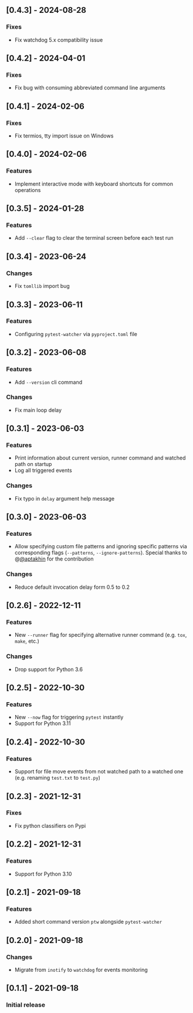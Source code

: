 ## [0.4.3] - 2024-08-28

### Fixes

- Fix watchdog 5.x compatibility issue

## [0.4.2] - 2024-04-01

### Fixes

- Fix bug with consuming abbreviated command line arguments

## [0.4.1] - 2024-02-06

### Fixes

- Fix termios, tty import issue on Windows

## [0.4.0] - 2024-02-06

### Features

- Implement interactive mode with keyboard shortcuts for common operations

## [0.3.5] - 2024-01-28

### Features

- Add `--clear` flag to clear the terminal screen before each test run

## [0.3.4] - 2023-06-24

### Changes

- Fix `tomllib` import bug

## [0.3.3] - 2023-06-11

### Features

- Configuring `pytest-watcher` via `pyproject.toml` file

## [0.3.2] - 2023-06-08

### Features

- Add `--version` cli command

### Changes

- Fix main loop delay

## [0.3.1] - 2023-06-03

### Features

- Print information about current version, runner command and watched path on startup
- Log all triggered events

### Changes

- Fix typo in `delay` argument help message

## [0.3.0] - 2023-06-03

### Features

- Allow specifying custom file patterns and ignoring specific patterns via corresponding flags (`--patterns`, `--ignore-patterns`). Special thanks to @[@aptakhin](https://github.com/aptakhin) for the contribution

### Changes

- Reduce default invocation delay form 0.5 to 0.2

## [0.2.6] - 2022-12-11

### Features

- New `--runner` flag for specifying alternative runner command (e.g. `tox`, `make`, etc.)

### Changes

- Drop support for Python 3.6

## [0.2.5] - 2022-10-30

### Features

- New `--now` flag for triggering `pytest` instantly
- Support for Python 3.11

## [0.2.4] - 2022-10-30

### Features

- Support for file move events from not watched path to a watched one (e.g. renaming `test.txt` to `test.py`)

## [0.2.3] - 2021-12-31

### Fixes

- Fix python classifiers on Pypi

## [0.2.2] - 2021-12-31

### Features

- Support for Python 3.10

## [0.2.1] - 2021-09-18

### Features

- Added short command version `ptw` alongside `pytest-watcher`

## [0.2.0] - 2021-09-18

### Changes

- Migrate from `inotify` to `watchdog` for events monitoring

## [0.1.1] - 2021-09-18

### Initial release
